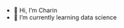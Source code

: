 - 👋 Hi, I’m Charin
- 🌱 I’m currently learning data science


<!---
charEarlgrey/charEarlgrey is a ✨ special ✨ repository because its `README.md` (this file) appears on your GitHub profile.
You can click the Preview link to take a look at your changes.
--->
